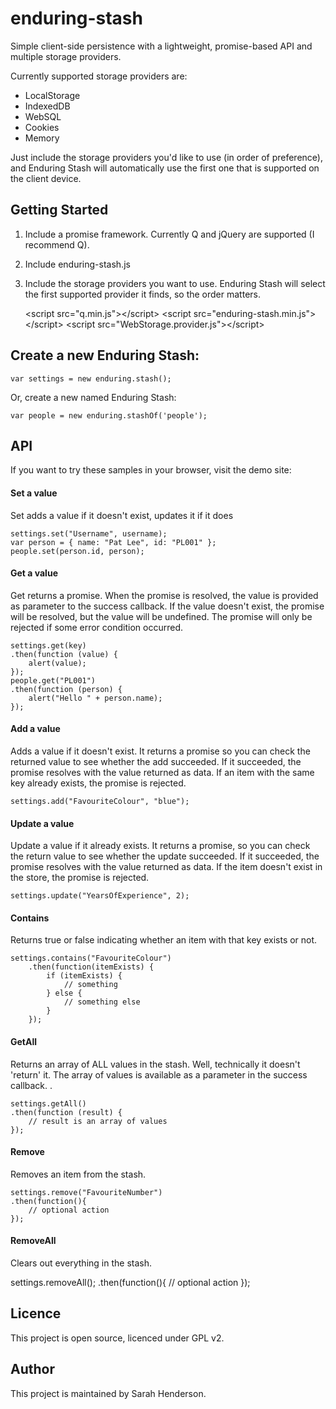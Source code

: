 enduring-stash
==============

Simple client-side persistence with a lightweight, promise-based API and multiple storage providers.

Currently supported storage providers are:

* LocalStorage
* IndexedDB
* WebSQL
* Cookies
* Memory

Just include the storage providers you'd like to use (in order of preference), and Enduring Stash will automatically use the first one that is supported on the client device.

## Getting Started

1. Include a promise framework. Currently Q and jQuery are supported (I recommend Q).
1. Include enduring-stash.js
1. Include the storage providers you want to use.  Enduring Stash will select the first supported provider it finds, so the order matters.

	&lt;script src="q.min.js"&gt;&lt;/script&gt;
	&lt;script src="enduring-stash.min.js"&gt;&lt;/script&gt;
	&lt;script src="WebStorage.provider.js"&gt;&lt;/script&gt;
    
## Create a new Enduring Stash:

    var settings = new enduring.stash();

Or, create a new named Enduring Stash:

    var people = new enduring.stashOf('people');

## API

If you want to try these samples in your browser, visit the demo site: 

#### Set a value

Set adds a value if it doesn't exist, updates it if it does

	settings.set("Username", username);
	var person = { name: "Pat Lee", id: "PL001" };
	people.set(person.id, person);

#### Get a value

Get returns a promise. When the promise is resolved, the value is provided as parameter to the success callback. If the value doesn't exist, the promise will be resolved, but the value will be undefined. The promise will only be rejected if some error condition occurred.

	settings.get(key)
	.then(function (value) {
		alert(value);
	});
	people.get("PL001")
	.then(function (person) {
		alert("Hello " + person.name);
	});
   
#### Add a value

Adds a value if it doesn't exist. It returns a promise so you can check the returned value to see whether the add succeeded. If it succeeded, the promise resolves with the value returned as data. If an item with the same key already exists, the promise is rejected.

	settings.add("FavouriteColour", "blue");

#### Update a value

Update a value if it already exists. It returns a promise, so you can check the return value to see whether the update succeeded. If it succeeded, the promise resolves with the value returned as data. If the item doesn't exist in the store, the promise is rejected.

	settings.update("YearsOfExperience", 2);

#### Contains

Returns true or false indicating whether an item with that key exists or not.

	settings.contains("FavouriteColour")
		.then(function(itemExists) {
			if (itemExists) {
				// something
			} else {
				// something else
			}
		});

#### GetAll

Returns an array of ALL values in the stash. Well, technically it doesn't 'return' it. The array of values is available as a parameter in the success callback. .

	settings.getAll()
	.then(function (result) {
		// result is an array of values
	});

#### Remove

Removes an item from the stash.

	settings.remove("FavouriteNumber")
	.then(function(){
		// optional action
	});

#### RemoveAll

Clears out everything in the stash.

settings.removeAll();
	.then(function(){
		// optional action
	});

## Licence

This project is open source, licenced under GPL v2.

## Author

This project is maintained by Sarah Henderson.